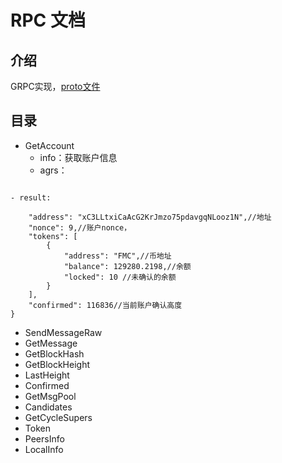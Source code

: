 # RPC 文档

## 介绍
GRPC实现，[proto文件](https://github.com/Futuremine-chain/futuremine/blob/master/futuremine/rpc/rpc.proto)

## 目录

* GetAccount
	- info：获取账户信息
	- agrs：
```json[address]
```
    - result:
```json{
    "address": "xC3LLtxiCaAcG2KrJmzo75pdavgqNLooz1N",//地址
    "nonce": 9,//账户nonce，
    "tokens": [
        {
            "address": "FMC",//币地址
            "balance": 129280.2198,//余额
            "locked": 10 //未确认的余额
        }
    ],
    "confirmed": 116836//当前账户确认高度
}
```

* SendMessageRaw
* GetMessage
* GetBlockHash
* GetBlockHeight
* LastHeight
* Confirmed
* GetMsgPool
* Candidates
* GetCycleSupers
* Token
* PeersInfo
* LocalInfo